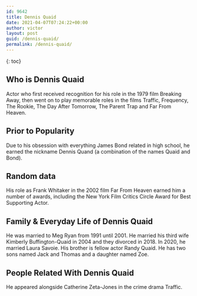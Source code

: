 ```yaml
---
id: 9642
title: Dennis Quaid
date: 2021-04-07T07:24:22+00:00
author: victor
layout: post
guid: /dennis-quaid/
permalink: /dennis-quaid/
---
```



{: toc}


## Who is Dennis Quaid



Actor who first received recognition for his role in the 1979 film Breaking Away, then went on to play memorable roles in the films Traffic, Frequency, The Rookie, The Day After Tomorrow, The Parent Trap and Far From Heaven.

                
                
                
## Prior to Popularity



Due to his obsession with everything James Bond related in high school, he earned the nickname Dennis Quand (a combination of the names Quaid and Bond).

                
                
                
## Random data



His role as Frank Whitaker in the 2002 film Far From Heaven earned him a number of awards, including the New York Film Critics Circle Award for Best Supporting Actor.

                
                
                
## Family & Everyday Life of Dennis Quaid



He was married to Meg Ryan from 1991 until 2001. He married his third wife Kimberly Buffington-Quaid in 2004 and they divorced in 2018. In 2020, he married Laura Savoie. His brother is fellow actor Randy Quaid. He has two sons named Jack and Thomas and a daughter named Zoe. 

                
                
                
## People Related With Dennis Quaid



He appeared alongside Catherine Zeta-Jones in the crime drama Traffic.

                
              
            
          
          
          